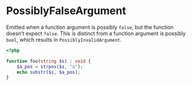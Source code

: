 # PossiblyFalseArgument

Emitted when a function argument is possibly `false`, but the function doesn’t expect `false`. This is distinct from a function argument is possibly `bool`, which results in `PossiblyInvalidArgument`.

```php
<?php

function foo(string $s) : void {
    $a_pos = strpos($s, "a");
    echo substr($s, $a_pos);
}
```

